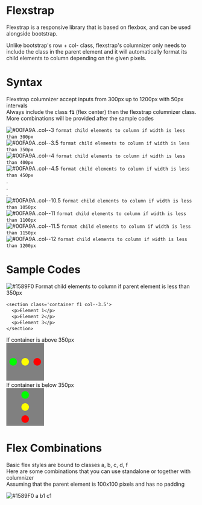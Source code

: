 # Flexstrap
Flexstrap is a responsive library that is based on flexbox, and can be used alongside bootstrap.

Unlike bootstrap's row + col- class, flexstrap's columnizer only needs to include the class in the parent element and it will automatically format its child elements to column depending on the given pixels.

# Syntax
Flexstrap columnizer accept inputs from 300px up to 1200px with 50px intervals  
Always include the class **`f1`** (flex center) then the flexstrap columnizer class.  
More combinations will be provided after the sample codes    

![#00FA9A](https://placehold.it/15/00FA9A/000000?text=+) .col--3 `format child elements to column if width is less than 300px`  
![#00FA9A](https://placehold.it/15/00FA9A/000000?text=+) .col--3.5 `format child elements to column if width is less than 350px`  
![#00FA9A](https://placehold.it/15/00FA9A/000000?text=+) .col--4 `format child elements to column if width is less than 400px`  
![#00FA9A](https://placehold.it/15/00FA9A/000000?text=+) .col--4.5 `format child elements to column if width is less than 450px`  
.  
.  
.  
![#00FA9A](https://placehold.it/15/00FA9A/000000?text=+) .col--10.5 `format child elements to column if width is less than 1050px`  
![#00FA9A](https://placehold.it/15/00FA9A/000000?text=+) .col--11 `format child elements to column if width is less than 1100px`  
![#00FA9A](https://placehold.it/15/00FA9A/000000?text=+) .col--11.5 `format child elements to column if width is less than 1150px`  
![#00FA9A](https://placehold.it/15/00FA9A/000000?text=+) .col--12 `format child elements to column if width is less than 1200px`  

# Sample Codes
![#1589F0](https://placehold.it/15/1589F0/000000?text=+) Format child elements to column if parent element is less than 350px  

```
<section class='container f1 col--3.5'>  
  <p>Element 1</p>  
  <p>Element 2</p>  
  <p>Element 3</p>  
</section>
```
If container is above 350px  
![pysql](https://raw.githubusercontent.com/jamesonfajardo/flexstrap/master/horizontal.png)  
If container is below 350px  
![pysql](https://raw.githubusercontent.com/jamesonfajardo/flexstrap/master/vertical.png)  

# Flex Combinations  
Basic flex styles are bound to classes a, b, c, d, f  
Here are some combinations that you can use standalone or together with columnizer  
Assuming that the parent element is 100x100 pixels and has no padding

![#1589F0](https://placehold.it/15/1589F0/000000?text=+) a b1 c1  
